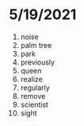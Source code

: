 # 5/19/2021

1. noise
2. palm tree
3. park
4. previously
5. queen
6. realize
7. regularly
8. remove
9. scientist
10. sight
